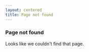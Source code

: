 ```yaml
---
layout: centered
title: Page not found
---
```


### Page not found
Looks like we couldn't find that page.